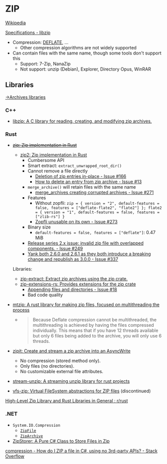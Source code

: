 # ZIP
[Wikipedia](https://en.wikipedia.org/wiki/ZIP_(file_format))

[Specifications - libzip](https://libzip.org/specifications/)

- Compression: [DEFLATE](../../Compression/README.md#lz77--huffman-deflate), ...
  - Other compression algorithms are not widely supported
- Can contain files with the same name, though some tools don't support this
  - Support: 7-Zip, NanaZip
  - Not support: unzip (Debian), Explorer, Directory Opus, WinRAR

## Libraries
[→Archives libraries](README.md#libraries)

### C++
- [libzip: A C library for reading, creating, and modifying zip archives.](https://github.com/nih-at/libzip)

### Rust
- ~~[zip: Zip implementation in Rust](https://github.com/zip-rs/zip)~~
  - [zip2: Zip implementation in Rust](https://github.com/zip-rs/zip2)
    - Cumbersome API
    - Smart extract: `extract_unwrapped_root_dir()`
    - Cannot remove a file directly
      - [Deletion of zip entries in-place - Issue #166](https://github.com/zip-rs/zip2/issues/166)
      - [How to delete an entry from zip archive - Issue #13](https://github.com/zip-rs/zip2/issues/13)
    - `merge_archive()` will retain files with the same name
      - [merge\_archives creating corrupted archives - Issue #271](https://github.com/zip-rs/zip2/issues/271)
    - Features
      - Without zopfli: `zip = { version = "2", default-features = false, features = ["deflate-flate2", "flate2"] }; flate2 = { version = "1", default-features = false, features = ["zlib-rs"] }`
      - [Zopfli unusable on its own - Issue #273](https://github.com/zip-rs/zip2/issues/273)
    - Binary size
      - `default-features = false, features = ["deflate"]`: 0.47 MiB
    - [Release series 2.x issue: invalid zip file with overlapped components. - Issue #249](https://github.com/zip-rs/zip2/issues/249)
    - [Yank both 2.6.0 and 2.6.1 as they both introduce a breaking change and republish as 3.0.0 - Issue #337](https://github.com/zip-rs/zip2/issues/337)
  
  Libraries:
  - [zip-extract: Extract zip archives using the zip crate.](https://github.com/MCOfficer/zip-extract)
  - [zip-extensions-rs: Provides extensions for the zip crate](https://github.com/matzefriedrich/zip-extensions-rs)
    - [Appending files and directories - Issue #18](https://github.com/matzefriedrich/zip-extensions-rs/issues/18)
    - Bad code quality

- [mtzip: A rust library for making zip files, focused on multithreading the process](https://github.com/JohnTheCoolingFan/mtzip)
  - > Because Deflate compression cannot be multithreaded, the multithreading is achieved by having the files compressed individually. This means that if you have 12 threads available but only 6 files being added to the archive, you will only use 6 threads.

- [zipit: Create and stream a zip archive into an AsyncWrite](https://github.com/scotow/zipit)
  - No compression (stored method only).
  - Only files (no directories).
  - No customizable external file attributes.

- [stream-unzip: A streaming unzip library for rust projects](https://github.com/jsoverson/stream-unzip)

- [vfs-zip: Virtual FileSystem abstractions for ZIP files](https://github.com/MaulingMonkey/vfs-zip) (discontinued)

[High-Level Zip Library and Rust Libraries in General : r/rust](https://www.reddit.com/r/rust/comments/w9ok61/highlevel_zip_library_and_rust_libraries_in/)

### .NET
- `System.IO.Compression`
  - [`ZipFile`](https://learn.microsoft.com/en-us/dotnet/api/system.io.compression.zipfile?view=net-8.0)
  - [`ZipArchive`](https://learn.microsoft.com/en-us/dotnet/api/system.io.compression.ziparchive)
- [ZipStorer: A Pure C# Class to Store Files in Zip](https://github.com/jaime-olivares/zipstorer)

[compression - How do I ZIP a file in C#, using no 3rd-party APIs? - Stack Overflow](https://stackoverflow.com/questions/940582/how-do-i-zip-a-file-in-c-using-no-3rd-party-apis)
